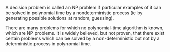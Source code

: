 A decision problem is called an NP problem if particular examples of it
can be solved in polynomial time by a nondeterministic process (ie by
generating possible solutions at random, guessing).

There are many problems for which no polynomial-time algorithm is known,
which are NP problems. It is widely believed, but not proven, that there
exist certain problems which can be solved by a non-deterministic but
not by a deterministic process in polynomial time.

